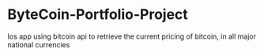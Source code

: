 # ByteCoin-Portfolio-Project

Ios app using bitcoin api to retrieve the current pricing of bitcoin, in all major national currencies
